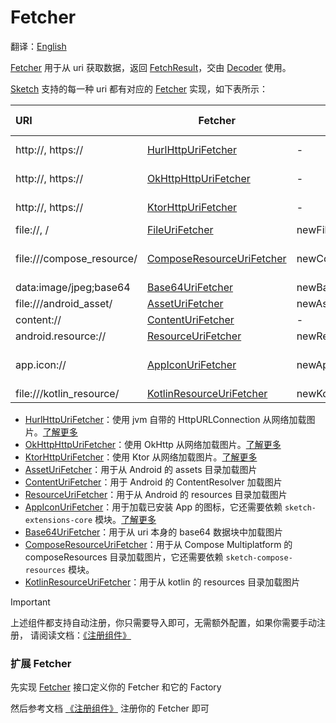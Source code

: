 # Fetcher

翻译：[English](fetcher.md)

[Fetcher] 用于从 uri 获取数据，返回 [FetchResult]，交由 [Decoder] 使用。

[Sketch] 支持的每一种 uri 都有对应的 [Fetcher] 实现，如下表所示：

| URI                       | Fetcher                     | Create                  | Dependent modules         | Android | iOS | Desktop | Web |
|:--------------------------|-----------------------------|-------------------------|---------------------------|---------|:----|:--------|:----|
| http://, https://         | [HurlHttpUriFetcher]        | -                       | sketch-http-hurl          | ✅       | ❌   | ✅       | ❌   |
| http://, https://         | [OkHttpHttpUriFetcher]      | -                       | sketch-http-okhttp        | ✅       | ❌   | ✅       | ❌   |
| http://, https://         | [KtorHttpUriFetcher]        | -                       | sketch-http-ktor3         | ✅       | ✅   | ✅       | ✅   |
| file://, /                | [FileUriFetcher]            | newFileUri()            | -                         | ✅       | ✅   | ✅       | ✅   |
| file:///compose_resource/ | [ComposeResourceUriFetcher] | newComposeResourceUri() | sketch-compose-resources  | ✅       | ✅   | ✅       | ✅   |
| data:image/jpeg;base64    | [Base64UriFetcher]          | newBase64Uri()          | -                         | ✅       | ✅   | ✅       | ✅   |
| file:///android_asset/    | [AssetUriFetcher]           | newAssetUri()           | -                         | ✅       | ❌   | ❌       | ❌   |
| content://                | [ContentUriFetcher]         | -                       | -                         | ✅       | ❌   | ❌       | ❌   |
| android.resource://       | [ResourceUriFetcher]        | newResourceUri()        | -                         | ✅       | ❌   | ❌       | ❌   |
| app.icon://               | [AppIconUriFetcher]         | newAppIconUri()         | sketch-extensions-appicon | ✅       | ❌   | ❌       | ❌   |
| file:///kotlin_resource/  | [KotlinResourceUriFetcher]  | newKotlinResourceUri()  | -                         | ❌       | ✅   | ✅       | ❌   |

* [HurlHttpUriFetcher]：使用 jvm 自带的 HttpURLConnection 从网络加载图片。[了解更多](http_zh.md)
* [OkHttpHttpUriFetcher]：使用 OkHttp 从网络加载图片。[了解更多](http_zh.md)
* [KtorHttpUriFetcher]：使用 Ktor 从网络加载图片。[了解更多](http_zh.md)
* [AssetUriFetcher]：用于从 Android 的 assets 目录加载图片
* [ContentUriFetcher]：用于 Android 的 ContentResolver 加载图片
* [ResourceUriFetcher]：用于从 Android 的 resources 目录加载图片
* [AppIconUriFetcher]：用于加载已安装 App 的图标，它还需要依赖 `sketch-extensions-core`
  模块。[了解更多](apk_app_icon_zh.md#加载已安装-App-的图标)
* [Base64UriFetcher]：用于从 uri 本身的 base64 数据块中加载图片
* [ComposeResourceUriFetcher]：用于从 Compose Multiplatform 的 composeResources
  目录加载图片，它还需要依赖 `sketch-compose-resources` 模块。
* [KotlinResourceUriFetcher]：用于从 kotlin 的 resources 目录加载图片

> [!IMPORTANT]
> 上述组件都支持自动注册，你只需要导入即可，无需额外配置，如果你需要手动注册，
> 请阅读文档：[《注册组件》](register_component_zh.md)

### 扩展 Fetcher

先实现 [Fetcher] 接口定义你的 Fetcher 和它的 Factory

然后参考文档 [《注册组件》](register_component_zh.md) 注册你的 Fetcher 即可

[comment]: <> (classs)

[Sketch]: ../../sketch-core/src/commonMain/kotlin/com/github/panpf/sketch/Sketch.common.kt

[ImageRequest]: ../../sketch-core/src/commonMain/kotlin/com/github/panpf/sketch/request/ImageRequest.common.kt

[Decoder]: ../../sketch-core/src/commonMain/kotlin/com/github/panpf/sketch/decode/Decoder.kt

[Fetcher]: ../../sketch-core/src/commonMain/kotlin/com/github/panpf/sketch/fetch/Fetcher.kt

[FetchResult]: ../../sketch-core/src/commonMain/kotlin/com/github/panpf/sketch/fetch/FetchResult.kt

[AssetUriFetcher]: ../../sketch-core/src/androidMain/kotlin/com/github/panpf/sketch/fetch/AssetUriFetcher.kt

[Base64UriFetcher]: ../../sketch-core/src/commonMain/kotlin/com/github/panpf/sketch/fetch/Base64UriFetcher.kt

[ContentUriFetcher]: ../../sketch-core/src/androidMain/kotlin/com/github/panpf/sketch/fetch/ContentUriFetcher.kt

[FileUriFetcher]: ../../sketch-core/src/commonMain/kotlin/com/github/panpf/sketch/fetch/FileUriFetcher.kt

[HurlHttpUriFetcher]: ../../sketch-http-hurl/src/commonMain/kotlin/com/github/panpf/sketch/fetch/HurlHttpUriFetcher.kt

[OkHttpHttpUriFetcher]: ../../sketch-http-okhttp/src/commonMain/kotlin/com/github/panpf/sketch/fetch/OkHttpHttpUriFetcher.kt

[KtorHttpUriFetcher]: ../../sketch-http-ktor3-core/src/commonMain/kotlin/com/github/panpf/sketch/fetch/KtorHttpUriFetcher.kt

[ResourceUriFetcher]: ../../sketch-core/src/androidMain/kotlin/com/github/panpf/sketch/fetch/ResourceUriFetcher.kt

[AppIconUriFetcher]: ../../sketch-extensions-appicon/src/main/kotlin/com/github/panpf/sketch/fetch/AppIconUriFetcher.kt

[KotlinResourceUriFetcher]: ../../sketch-core/src/desktopMain/kotlin/com/github/panpf/sketch/fetch/KotlinResourceUriFetcher.kt

[ComposeResourceUriFetcher]: ../../sketch-compose-resources/src/commonMain/kotlin/com/github/panpf/sketch/fetch/ComposeResourceUriFetcher.kt
